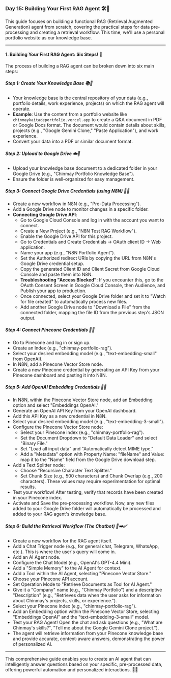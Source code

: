 ### **Day 15: Building Your First RAG Agent** 🛠️🤖

This guide focuses on building a functional RAG (Retrieval Augmented Generation) agent from scratch, covering the practical steps for data pre-processing and creating a retrieval workflow. This time, we'll use a personal portfolio website as our knowledge base.

---

#### **1. Building Your First RAG Agent: Six Steps!** 🚀

The process of building a RAG agent can be broken down into six main steps:

##### **Step 1: Create Your Knowledge Base** 📚📝
* Your knowledge base is the central repository of your data (e.g., portfolio details, work experience, projects) on which the RAG agent will operate.
* **Example**: Use the content from a portfolio website like `chinmaykaitadeportfolio.vercel.app` to create a Q&A document in PDF or Google Docs format. The document would contain details about skills, projects (e.g., "Google Gemini Clone," "Paste Application"), and work experience.
* Convert your data into a PDF or similar document format.

##### **Step 2: Upload to Google Drive** ☁️📂
* Upload your knowledge base document to a dedicated folder in your Google Drive (e.g., "Chinmay Portfolio Knowledge Base").
* Ensure the folder is well-organized for easy management.

##### **Step 3: Connect Google Drive Credentials (using N8N)** 🔗🔑
* Create a new workflow in N8N (e.g., "Pre-Data Processing").
* Add a Google Drive node to monitor changes in a specific folder.
* **Connecting Google Drive API**:
    * Go to Google Cloud Console and log in with the account you want to connect.
    * Create a New Project (e.g., "N8N Test RAG Workflow").
    * Enable the Google Drive API for this project.
    * Go to Credentials and Create Credentials -> OAuth client ID -> Web application.
    * Name your app (e.g., "N8N Portfolio Agent").
    * Set the Authorized redirect URIs by copying the URL from N8N's Google Drive credential setup.
    * Copy the generated Client ID and Client Secret from Google Cloud Console and paste them into N8N.
    * **Troubleshooting "Access Blocked"**: If you encounter this, go to the OAuth Consent Screen in Google Cloud Console, then Audience, and Publish your app to production.
    * Once connected, select your Google Drive folder and set it to "Watch for file created" to automatically process new files.
    * Add another Google Drive node to "Download a File" from the connected folder, mapping the file ID from the previous step's JSON output.

##### **Step 4: Connect Pinecone Credentials** 🌲🔐
* Go to Pinecone and log in or sign up.
* Create an Index (e.g., "chinmay-portfolio-rag").
* Select your desired embedding model (e.g., "text-embedding-small" from OpenAI).
* In N8N, add a Pinecone Vector Store node.
* Create a new Pinecone credential by generating an API Key from your Pinecone dashboard and pasting it into N8N.

##### **Step 5: Add OpenAI Embedding Credentials** 🔑💬
* In N8N, within the Pinecone Vector Store node, add an Embedding option and select "Embeddings OpenAI."
* Generate an OpenAI API Key from your OpenAI dashboard.
* Add this API Key as a new credential in N8N.
* Select your desired embedding model (e.g., "text-embedding-3-small").
* Configure the Pinecone Vector Store node:
    * Select your Pinecone index (e.g., "chinmay-portfolio-rag").
    * Set the Document Dropdown to "Default Data Loader" and select "Binary File."
    * Set "Load all input data" and "Automatically detect MIME type."
    * Add a "Metadata" option with Property Name: "fileName" and Value: map it to the "Name" field from the Google Drive download step.
* Add a Text Splitter node:
    * Choose "Recursive Character Text Splitter."
    * Set Chunk Size (e.g., 500 characters) and Chunk Overlap (e.g., 200 characters). These values may require experimentation for optimal results.
* Test your workflow! After testing, verify that records have been created in your Pinecone index.
* Activate and Save the pre-processing workflow. Now, any new files added to your Google Drive folder will automatically be processed and added to your RAG agent's knowledge base.

##### **Step 6: Build the Retrieval Workflow (The Chatbot)** 💬➡️✅
* Create a new workflow for the RAG agent itself.
* Add a Chat Trigger node (e.g., for general chat, Telegram, WhatsApp, etc.). This is where the user's query will come in.
* Add an AI Agent node.
* Configure the Chat Model (e.g., OpenAI's GPT-4.4 Mini).
* Add a "Simple Memory" to the AI Agent for context.
* Add a Tool within the AI Agent, selecting "Pinecone Vector Store."
* Choose your Pinecone API account.
* Set Operation Mode to "Retrieve Documents as Tool for AI Agent."
* Give it a "Company" name (e.g., "Chinmay Portfolio") and a descriptive "Description" (e.g., "Retrieves data when the user asks for information about Chinmay's projects, skills, or experience.").
* Select your Pinecone index (e.g., "chinmay-portfolio-rag").
* Add an Embedding option within the Pinecone Vector Store, selecting "Embeddings OpenAI" and the "text-embedding-3-small" model.
* Test your RAG Agent! Open the chat and ask questions (e.g., "What are Chinmay's skills?", "Tell me about the Google Gemini Clone project.").
* The agent will retrieve information from your Pinecone knowledge base and provide accurate, context-aware answers, demonstrating the power of personalized AI.

---
This comprehensive guide enables you to create an AI agent that can intelligently answer questions based on your specific, pre-processed data, offering powerful automation and personalized interactions. 🚀💼 